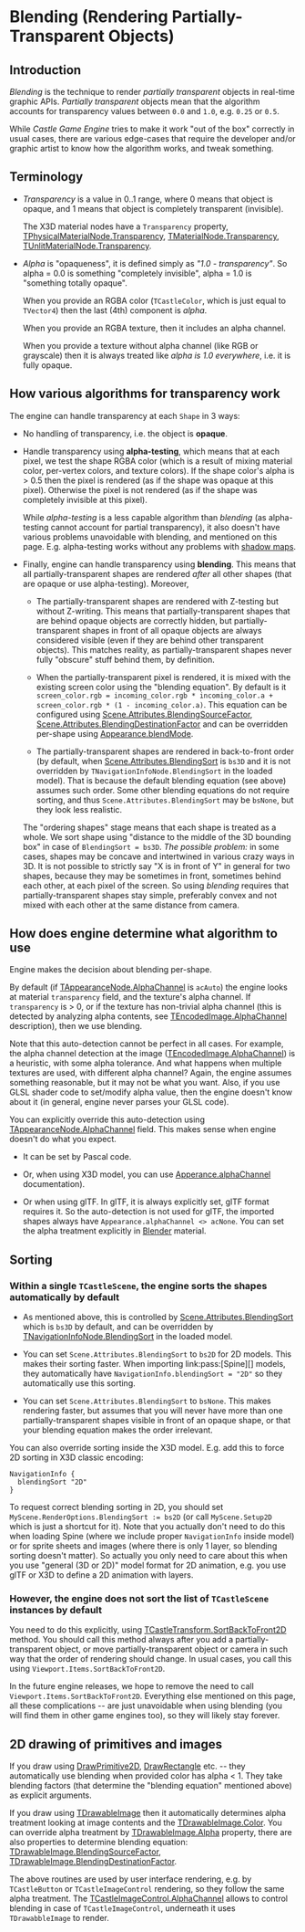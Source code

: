 # Blending (Rendering Partially-Transparent Objects)

## Introduction

_Blending_ is the technique to render _partially transparent_ objects in real-time graphic APIs. _Partially transparent_ objects mean that the algorithm accounts for transparency values between `0.0` and `1.0`, e.g. `0.25` or `0.5`.

While _Castle Game Engine_ tries to make it work "out of the box" correctly in usual cases, there are various edge-cases that require the developer and/or graphic artist to know how the algorithm works, and tweak something.

## Terminology

* _Transparency_ is a value in 0..1 range, where 0 means that object is opaque, and 1 means that object is completely transparent (invisible). 

    The X3D material nodes have a `Transparency` property, [TPhysicalMaterialNode.Transparency](https://castle-engine.io/apidoc-unstable/html/X3DNodes.TPhysicalMaterialNode.html#Transparency), [TMaterialNode.Transparency](https://castle-engine.io/apidoc-unstable/html/X3DNodes.TMaterialNode.html#Transparency), [TUnlitMaterialNode.Transparency](https://castle-engine.io/apidoc-unstable/html/X3DNodes.TUnlitMaterialNode.html#Transparency).

* _Alpha_ is "opaqueness", it is defined simply as _"1.0 - transparency"_. So alpha = 0.0 is something "completely invisible", alpha = 1.0 is "something totally opaque".

    When you provide an RGBA color (`TCastleColor`, which is just equal to `TVector4`) then the last (4th) component is _alpha_. 

    When you provide an RGBA texture, then it includes an alpha channel. 

    When you provide a texture without alpha channel (like RGB or grayscale) then it is always treated like _alpha is 1.0 everywhere_, i.e. it is fully opaque.

## How various algorithms for transparency work

The engine can handle transparency at each `Shape` in 3 ways:

- No handling of transparency, i.e. the object is **opaque**.

- Handle transparency using **alpha-testing**, which means that at each pixel, we test the shape RGBA color (which is a result of mixing material color, per-vertex colors, and texture colors). If the shape color's alpha is > 0.5 then the pixel is rendered (as if the shape was opaque at this pixel). Otherwise the pixel is not rendered (as if the shape was completely invisible at this pixel).

    While _alpha-testing_ is a less capable algorithm than _blending_ (as alpha-testing cannot account for partial transparency), it also doesn't have various problems unavoidable with blending, and mentioned on this page. E.g. alpha-testing works without any problems with [shadow maps](https://castle-engine.io/x3d_extensions_shadow_maps.php).

- Finally, engine can handle transparency using **blending**. This means that all partially-transparent shapes are rendered _after_ all other shapes (that are opaque or use alpha-testing). Moreover,

    - The partially-transparent shapes are rendered with Z-testing but without Z-writing. This means that partially-transparent shapes that are behind opaque objects are correctly hidden, but partially-transparent shapes in front of all opaque objects are always considered visible (even if they are behind other transparent objects). This matches reality, as partially-transparent shapes never fully "obscure" stuff behind them, by definition.

    - When the partially-transparent pixel is rendered, it is mixed with the existing screen color using the "blending equation". By default is it `screen_color.rgb = incoming_color.rgb * incoming_color.a + screen_color.rgb * (1 - incoming_color.a)`. This equation can be configured using [Scene.Attributes.BlendingSourceFactor](https://castle-engine.io/apidoc-unstable/html/CastleScene.TSceneRenderingAttributes.html#BlendingSourceFactor), [Scene.Attributes.BlendingDestinationFactor](https://castle-engine.io/apidoc-unstable/html/CastleScene.TSceneRenderingAttributes.html#BlendingDestinationFactor) and can be overridden per-shape using [Appearance.blendMode](https://castle-engine.io/x3d_extensions.php#section_ext_blending).

    - The partially-transparent shapes are rendered in back-to-front order (by default, when [Scene.Attributes.BlendingSort](https://castle-engine.io/apidoc-unstable/html/CastleScene.TSceneRenderingAttributes.html#BlendingSort) is `bs3D` and it is not overridden by `TNavigationInfoNode.BlendingSort` in the loaded model). That is because the default blending equation (see above) assumes such order. Some other blending equations do not require sorting, and thus `Scene.Attributes.BlendingSort` may be `bsNone`, but they look less realistic. 

    The "ordering shapes" stage means that each shape is treated as a whole. We sort shape using "distance to the middle of the 3D bounding box" in case of `BlendingSort = bs3D`. _The possible problem:_ in some cases, shapes may be concave and intertwined in various crazy ways in 3D. It is not possible to strictly say "X is in front of Y" in general for two shapes, because they may be sometimes in front, sometimes behind each other, at each pixel of the screen. So using _blending_ requires that partially-transparent shapes stay simple, preferably convex and not mixed with each other at the same distance from camera.

<!-- This is true, but imprecise:
        2. This approach means that shape with alpha = 0.99 (partially-transparent) is very different than the shape with alpha = 1.0. Which is not intuitive, because even epsilon change in alpha has drastic change in how the shape is rendered.
-->


## How does engine determine what algorithm to use

Engine makes the decision about blending per-shape. 

By default (if [TAppearanceNode.AlphaChannel](https://castle-engine.io/apidoc-unstable/html/X3DNodes.TAppearanceNode.html#AlphaChannel) is `acAuto`) the engine looks at material `transparency` field, and the texture's alpha channel. If `transparency` is > 0, or if the texture has non-trivial alpha channel (this is detected by analyzing alpha contents, see [TEncodedImage.AlphaChannel](https://castle-engine.io/apidoc-unstable/html/CastleImages.TEncodedImage.html#AlphaChannel) description), then we use blending.

Note that this auto-detection cannot be perfect in all cases. For example, the alpha channel detection at the image ([TEncodedImage.AlphaChannel](https://castle-engine.io/apidoc-unstable/html/CastleImages.TEncodedImage.html#AlphaChannel)) is a heuristic, with some alpha tolerance. And what happens when multiple textures are used, with different alpha channel? Again, the engine assumes something reasonable, but it may not be what you want. Also, if you use GLSL shader code to set/modify alpha value, then the engine doesn't know about it (in general, engine never parses your GLSL code).

You can explicitly override this auto-detection using [TAppearanceNode.AlphaChannel](https://castle-engine.io/apidoc-unstable/html/X3DNodes.TAppearanceNode.html#AlphaChannel) field. This makes sense when engine  doesn't do what you expect.

- It can be set by Pascal code.

- Or, when using X3D model, you can use [Apperance.alphaChannel](https://castle-engine.io/x3d_implementation_shape_extensions.php#section_ext_alpha_channel) documentation). 

- Or when using glTF. In glTF, it is always explicitly set, glTF format requires it. So the auto-detection is not used for glTF, the imported shapes always have `Appearance.alphaChannel <> acNone`. You can set the alpha treatment explicitly in [Blender](https://castle-engine.io/creating_data_blender.php) material.

## Sorting

### Within a single `TCastleScene`, the engine sorts the shapes automatically by default

- As mentioned above, this is controlled by [Scene.Attributes.BlendingSort](https://castle-engine.io/apidoc-unstable/html/CastleScene.TSceneRenderingAttributes.html#BlendingSort) which is `bs3D` by default, and can be overridden by [TNavigationInfoNode.BlendingSort](https://castle-engine.io/x3d_implementation_navigation_extensions.php#section_ext_blending_sort) in the loaded model.

- You can set `Scene.Attributes.BlendingSort` to `bs2D` for 2D models. This makes their sorting faster. When importing link:pass:[Spine][] models, they automatically have `NavigationInfo.blendingSort = "2D"` so they automatically use this sorting.

- You can set `Scene.Attributes.BlendingSort` to `bsNone`. This makes rendering faster, but assumes that you will never have more than one partially-transparent shapes visible in front of an opaque shape, or that your blending equation makes the order irrelevant.

You can also override sorting inside the X3D model. E.g. add this to force 2D sorting in X3D classic encoding:

```
NavigationInfo { 
  blendingSort "2D" 
}
```

To request correct blending sorting in 2D, you should set `MyScene.RenderOptions.BlendingSort := bs2D` (or call `MyScene.Setup2D` which is just a shortcut for it). Note that you actually don't need to do this when loading Spine (where we include proper `NavigationInfo` inside model) or for sprite sheets and images (where there is only 1 layer, so blending sorting doesn't matter). So actually you only need to care about this when you use "general (3D or 2D)" model format for 2D animation, e.g. you use glTF or X3D to define a 2D animation with layers.

### However, the engine does not sort the list of `TCastleScene` instances by default

You need to do this explicitly, using [TCastleTransform.SortBackToFront2D](https://castle-engine.io/apidoc-unstable/html/CastleTransform.TCastleTransform.html#SortBackToFront2D)  method. You should call this method always after you add a partially-transparent object, or move partially-transparent object or camera in such way that the order of rendering should change. In usual cases, you call this using `Viewport.Items.SortBackToFront2D`.

In the future engine releases, we hope to remove the need to call `Viewport.Items.SortBackToFront2D`. Everything else mentioned on this page, all these complications -- are just unavoidable when using blending (you will find them in other game engines too), so they will likely stay forever.

## 2D drawing of primitives and images

If you draw using [DrawPrimitive2D](https://castle-engine.io/apidoc-unstable/html/CastleGLUtils.html#DrawPrimitive2D), [DrawRectangle](https://castle-engine.io/apidoc-unstable/html/CastleGLUtils.html#DrawRectangle) etc. -- they automatically use blending when provided color has alpha < 1. They take blending factors (that determine the "blending equation" mentioned above) as explicit arguments.

If you draw using [TDrawableImage](https://castle-engine.io/apidoc-unstable/html/CastleGLImages.TDrawableImage.html) then it automatically determines alpha treatment looking at image contents and the [TDrawableImage.Color](https://castle-engine.io/apidoc-unstable/html/CastleGLImages.TDrawableImage.html#Color). You can override alpha treatment by [TDrawableImage.Alpha](https://castle-engine.io/apidoc-unstable/html/CastleGLImages.TDrawableImage.html#Alpha) property, there are also properties to determine blending equation: [TDrawableImage.BlendingSourceFactor](https://castle-engine.io/apidoc-unstable/html/CastleGLImages.TDrawableImage.html#BlendingSourceFactor), [TDrawableImage.BlendingDestinationFactor](https://castle-engine.io/apidoc-unstable/html/CastleGLImages.TDrawableImage.html#BlendingDestinationFactor).

The above routines are used by user interface rendering, e.g. by `TCastleButton` or `TCastleImageControl` rendering, so they follow the same alpha treatment. The [TCastleImageControl.AlphaChannel](https://castle-engine.io/apidoc-unstable/html/CastleControls.TCastleImageControl.html#AlphaChannel) allows to control blending in case of `TCastleImageControl`, underneath it uses `TDrawabbleImage` to render.